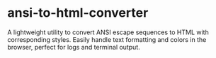 # ansi-to-html-converter
A lightweight utility to convert ANSI escape sequences to HTML with corresponding styles. Easily handle text formatting and colors in the browser, perfect for logs and terminal output.
